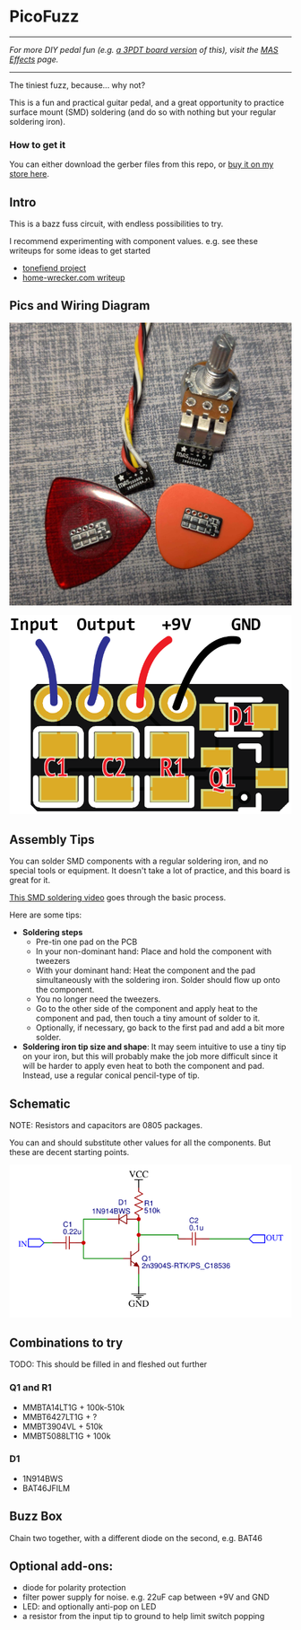 # PicoFuzz

---

*For more DIY pedal fun (e.g. [a 3PDT board version](https://mas-effects.square.site/product/stompfuzz-kit/26?cp=true&sa=false&sbp=false&q=false&category_id=7)  of this), visit the [MAS Effects](https://mas-effects.com) page.*

---

The tiniest fuzz, because... why not?

This is a fun and practical guitar pedal, and a great opportunity to practice surface mount (SMD) soldering (and do so with nothing but your regular soldering iron).

### How to get it

You can either download the gerber files from this repo, or [buy it on my store here](https://mas-effects.square.site/product/10-picofuzz-pcbs/23?cp=true&sa=false&sbp=false&q=false&category_id=7).

## Intro

This is a bazz fuss circuit, with endless possibilities to try. 

I recommend experimenting with component values. e.g. see these writeups for some ideas to get started

* [tonefiend project](https://www.tonefiend.com/wp-content/uploads/DIY-Club-Project-2-v02.pdf)
* [home-wrecker.com writeup](http://home-wrecker.com/bazz.html)

## Pics and Wiring Diagram

![picofuzz](/picofuzz.jpg)

![picofuzz wiring](/picofuzz-wiring.png)

## Assembly Tips 

You can solder SMD components with a regular soldering iron, and no special tools or equipment. It doesn't take a lot of practice, and this board is great for it.

[This SMD soldering video](https://www.youtube.com/watch?v=P5XwpNuIvf0) goes through the basic process.

Here are some tips:

* **Soldering steps**
  * Pre-tin one pad on the PCB
  * In your non-dominant hand: Place and hold the component with tweezers
  * With your dominant hand: Heat the component and the pad simultaneously with the soldering iron. Solder should flow up onto the component.
  * You no longer need the tweezers.
  * Go to the other side of the component and apply heat to the component and pad, then touch a tiny amount of solder to it.
  * Optionally, if necessary, go back to the first pad and add a bit more solder.
* **Soldering iron tip size and shape**: It may seem intuitive to use a tiny tip on your iron, but this will probably make the job more difficult since it will be harder to apply even heat to both the component and pad. Instead, use a regular conical pencil-type of tip.

## Schematic

NOTE: Resistors and capacitors are 0805 packages.

You can and should substitute other values for all the components. But these are decent starting points.

![picofuzz schematic](/picofuzz-schematic.png)

## Combinations to try

TODO: This should be filled in and fleshed out further

### Q1 and R1

* MMBTA14LT1G + 100k-510k
* MMBT6427LT1G  + ?
* MMBT3904VL  + 510k
* MMBT5088LT1G + 100k


### D1

* 1N914BWS
* BAT46JFILM

## Buzz Box

Chain two together, with a different diode on the second, e.g. BAT46

## Optional add-ons:

* diode for polarity protection
* filter power supply for noise. e.g. 22uF cap between +9V and GND
* LED: and optionally anti-pop on LED
* a resistor from the input tip to ground to help limit switch popping
